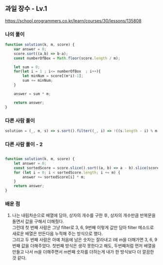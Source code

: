 ## 과일 장수 - Lv.1

https://school.programmers.co.kr/learn/courses/30/lessons/135808

### 나의 풀이
```javascript
function solution(k, m, score) {
    var answer = 0;
    score.sort((a,b) => b-a);
    const numberOfBox = Math.floor(score.length / m);

    let sum = 0;
    for(let i = 1 ; i<= numberOfBox  ; i++){
        let minNum = score[(m*i)-1];
        sum += minNum;
    }

    answer = sum * m;

    return answer;
}
```

### 다른 사람 풀이

```javascript
solution = (_, m, s) => s.sort().filter((_, i) => !((s.length - i) % m)).reduce((a, v) => a + v, 0) * m
```

### 다른 사람 풀이 - 2
```javascript

function solution(k, m, score) {
    let answer = 0;
    const sortedScore = score.slice().sort((a, b) => a - b).slice(score.length % m);
    for (let i = 0; i < sortedScore.length; i += m) {
        answer += sortedScore[i] * m;
    }
    return answer;
}
```
### 배운 점
1. 나는 내림차순으로 배열에 담아, 상자의 개수를 구한 후, 상자의 개수만큼 반복문을 돌면서 값을 구해서 더해줬다. <br />
그런데 첫 번째 사람은 그냥 filter로 3, 6, 9번째 이렇게 값만 담아 filter 메소드로 새로운 배열은 만든다음 누적해 주는 방식으로 했다. <br />
그리고 두 번째 사람은 아예 처음에 남은 숫자는 잘라내고 i에 m을 더해가면 3, 6, 9 번째 값을 더해주었다. 첫번째 방식은 생각 못한다고 해도, 두번째처럼 먼저 배열을 만들고 나서 m을 더해주면서 m번째 숫자를 더하는게 내가 한 방식보다 더 깔끔한 것 같다.
